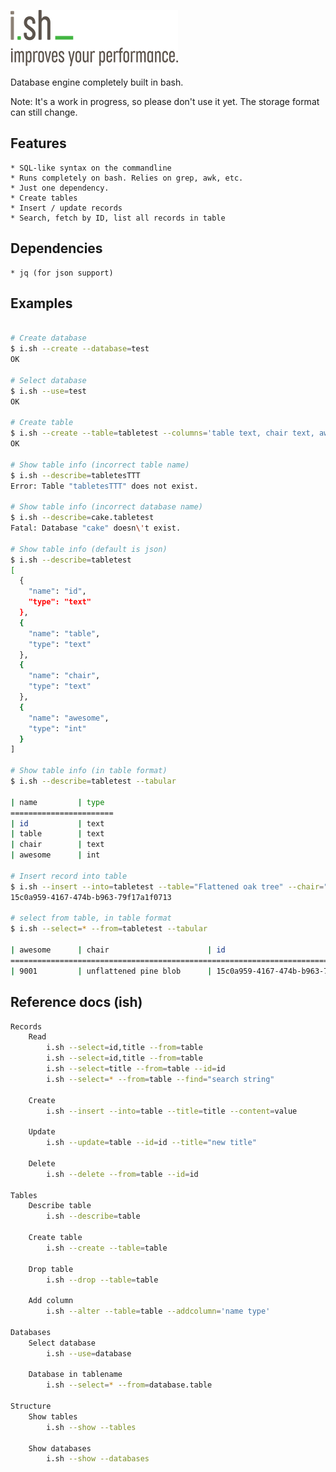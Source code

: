 ![i.sh](docs/logo.png)

Database engine completely built in bash.

Note: It's a work in progress, so please don't use it yet. The storage format can still change.


## Features
	* SQL-like syntax on the commandline
	* Runs completely on bash. Relies on grep, awk, etc.
	* Just one dependency.
	* Create tables
	* Insert / update records
	* Search, fetch by ID, list all records in table


## Dependencies

	* jq (for json support)


## Examples

```bash

# Create database
$ i.sh --create --database=test
OK

# Select database
$ i.sh --use=test
OK

# Create table
$ i.sh --create --table=tabletest --columns='table text, chair text, awesome int'
OK

# Show table info (incorrect table name)
$ i.sh --describe=tabletesTTT
Error: Table "tabletesTTT" does not exist.

# Show table info (incorrect database name)
$ i.sh --describe=cake.tabletest
Fatal: Database "cake" doesn\'t exist.

# Show table info (default is json)
$ i.sh --describe=tabletest
[
  {
    "name": "id",
    "type": "text"
  },
  {
    "name": "table",
    "type": "text"
  },
  {
    "name": "chair",
    "type": "text"
  },
  {
    "name": "awesome",
    "type": "int"
  }
]

# Show table info (in table format)
$ i.sh --describe=tabletest --tabular

| name         | type
=======================
| id           | text
| table        | text
| chair        | text
| awesome      | int

# Insert record into table
$ i.sh --insert --into=tabletest --table="Flattened oak tree" --chair="Unflattened pine blob" --awesome=9001
15c0a959-4167-474b-b963-79f17a1f0713

# select from table, in table format
$ i.sh --select=* --from=tabletest --tabular

| awesome      | chair                      | id                                        | table
==========================================================================================================
| 9001         | unflattened pine blob      | 15c0a959-4167-474b-b963-79f17a1f0713      | Flattened oak tree

```

## Reference docs (ish)
```bash
Records
	Read
		i.sh --select=id,title --from=table
		i.sh --select=id,title --from=table
		i.sh --select=title --from=table --id=id
		i.sh --select=* --from=table --find="search string"

	Create
		i.sh --insert --into=table --title=title --content=value

	Update
		i.sh --update=table --id=id --title="new title"

	Delete
		i.sh --delete --from=table --id=id

Tables
	Describe table
		i.sh --describe=table

	Create table
		i.sh --create --table=table

	Drop table
		i.sh --drop --table=table

	Add column
		i.sh --alter --table=table --addcolumn='name type'

Databases
	Select database
		i.sh --use=database

	Database in tablename
		i.sh --select=* --from=database.table

Structure
	Show tables
		i.sh --show --tables

	Show databases
		i.sh --show --databases

```

